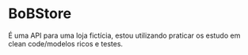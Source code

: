 # BoBStore

É uma API para uma loja fictícia, estou utilizando praticar os estudo em clean code/modelos ricos e testes.
